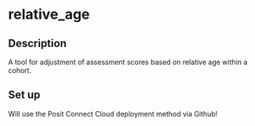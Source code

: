 # relative_age

## Description
A tool for adjustment of assessment scores based on relative age within a cohort. 

## Set up
Will use the Posit Connect Cloud deployment method via Github! 